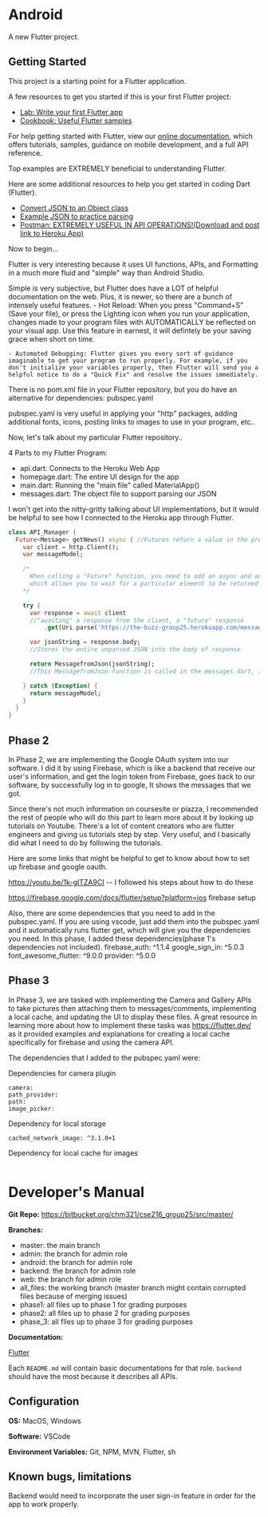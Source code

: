 # Android

A new Flutter project.

## Getting Started

This project is a starting point for a Flutter application.

A few resources to get you started if this is your first Flutter project:

- [Lab: Write your first Flutter app](https://flutter.dev/docs/get-started/codelab)
- [Cookbook: Useful Flutter samples](https://flutter.dev/docs/cookbook)

For help getting started with Flutter, view our
[online documentation](https://flutter.dev/docs), which offers tutorials,
samples, guidance on mobile development, and a full API reference.

Top examples are EXTREMELY beneficial to understanding Flutter.

Here are some additional resources to help you get started in coding Dart (Flutter).

- [Convert JSON to an Object class](https://app.quicktype.io)
- [Example JSON to practice parsing](https://jsonplaceholder.typicode.com/posts)
- [Postman: EXTREMELY USEFUL IN API OPERATIONS!(Download and post link to Heroku App)](https://www.postman.com)

Now to begin...

Flutter is very interesting because it uses UI functions, APIs, and Formatting in a much more fluid and "simple" way than Android Studio.

Simple is very subjective, but Flutter does have a LOT of helpful documentation on the web. Plus, it is newer, so there are a bunch of intensely useful features. - Hot Reload: When you press "Command+S" (Save your file), or press the Lighting icon when you run your application, changes made to your program files with AUTOMATICALLY be reflected on your visual app. Use this feature in earnest, it will defintely be your saving grace when short on time.

    - Automated Debugging: Flutter gives you every sort of guidance imaginable to get your program to run properly. For example, if you don't initialize your variables properly, then Flutter will send you a helpful notice to do a "Quick Fix" and resolve the issues immediately.

There is no pom.xml file in your Flutter repository, but you do have an alternative for dependencies: pubspec.yaml

pubspec.yaml is very useful in applying your "http" packages, adding additional fonts, icons, posting links to images to use in your program, etc..

Now, let's talk about my particular Flutter repository..

4 Parts to my Flutter Program:

- api.dart: Connects to the Heroku Web App
- homepage.dart: The entire UI design for the app
- main.dart: Running the "main file" called MaterialApp()
- messages.dart: The object file to support parsing our JSON

I won't get into the nitty-gritty talking about UI implementations, but it would be helpful to see how I connected to the Heroku app through Flutter.

```dart
class API_Manager {
  Future<Message> getNews() async { //Futures return a value in the probable future.
    var client = http.Client();
    var messageModel;

    /*
      When calling a "Future" function, you need to add an async and an await call
      which allows you to wait for a particular element to be returned
    */

    try {
      var response = await client
      //"awaiting" a response from the client, a "future" response
          .get(Uri.parse('https://the-buzz-group25.herokuapp.com/messages'));

      var jsonString = response.body;
      //Stores the entire unparsed JSON into the body of response

      return MessagefromJson(jsonString);
      //This MessagefromJson function is called in the messages.dart, it is automatically created when you make the object file through the app.quicktype.io website I referenced above

    } catch (Exception) {
      return messageModel;
    }
  }
}
```

## Phase 2

In Phase 2, we are implementing the Google OAuth system into our software. I did it by using Firebase, which is like a backend that receive our user's information, and get the login token from Firebase, goes back to our software, by successfully log in to google, It shows the messages that we got.

Since there's not much information on coursesite or piazza, I recommended the rest of people who will do this part to learn more about it by looking up tutorials on Youtube. There's a lot of content creators who are flutter engineers and giving us tutorials step by step. Very useful, and I basically did what I need to do by following the tutorials.

Here are some links that might be helpful to get to know about how to set up firebase and google oauth.

https://youtu.be/1k-gITZA9CI -- I followed his steps about how to do these

https://firebase.google.com/docs/flutter/setup?platform=ios firebase setup

Also, there are some dependencies that you need to add in the pubspec.yaml. If you are using vscode, just add them into the pubspec.yaml and it automatically runs flutter get, which will give you the dependencies you need. In this phase, I added these dependencies(phase 1's dependencies not included).
firebase_auth: ^1.1.4
google_sign_in: ^5.0.3
font_awesome_flutter: ^9.0.0
provider: ^5.0.0

## Phase 3

In Phase 3, we are tasked with implementing the Camera and Gallery APIs to take pictures then attaching them to messages/comments, implementing a local cache, and updating the UI to display these files. A great resource in learning more about how to implement these tasks was https://flutter.dev/ as it provided examples and explanations for creating a local cache specifically for firebase and using the camera API.

The dependencies that I added to the pubspec.yaml were:

Dependencies for camera plugin

```
camera:
path_provider:
path:
image_picker:
```

Dependency for local storage

```
cached_network_image: ^3.1.0+1
```

Dependency for local cache for images

```flutter_cache_manager_firebase: ^2.0.1

```

# Developer's Manual

**Git Repo:** https://bitbucket.org/chm321/cse216_group25/src/master/

**Branches:**

- master: the main branch
- admin: the branch for admin role
- android: the branch for admin role
- backend: the branch for admin role
- web: the branch for admin role
- all_files: the working branch (master branch might contain corrupted files because of merging issues)
- phase1: all files up to phase 1 for grading purposes
- phase2: all files up to phase 2 for grading purposes
- phase_3: all files up to phase 3 for grading purposes

**Documentation:**

[Flutter](https://docs.flutter.dev)

Each `README.md` will contain basic documentations for that role. `backend` should have the most because it describes all APIs.

## Configuration

**OS:** MacOS, Windows

**Software:** VSCode

**Environment Variables:** Git, NPM, MVN, Flutter, sh

## Known bugs, limitations

Backend would need to incorporate the user sign-in feature in order for the app to work properly.
